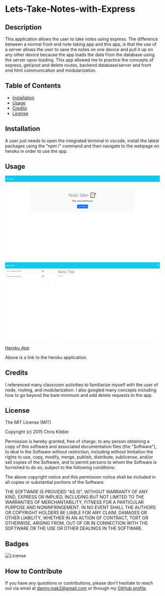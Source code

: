 # Lets-Take-Notes-with-Express

## Description

This application allows the user to take notes using express. The difference between a normal front end note taking app and this app, is that the use of a server allows the user to save the notes on one device and pull it up on any other device because the app loads the data from the database using the server upon loading. This app allowed me to practice the concepts of express, get/post and delete routes, backend database/server and front end html communication and modularization. 

## Table of Contents

- [Installation](#installation)
- [Usage](#usage)
- [Credits](#credits)
- [License](#license)

## Installation

A user just needs to open the integrated terminal in vscode, install the latest packages using the "npm i" command and then navigate to the webpage on heroku in order to use the app.

## Usage

![alt text](./Assets/pic%201.png)

![alt text](./Assets/pic%202.png)

[Heroku App](https://lets-take-notes-with-express.herokuapp.com/)

Above is a link to the heroku application. 

## Credits

I referenced many classroom activities to familiarize myself with the user of node, routing, and modularization. I also googled many concepts including how to go beyond the bare minimum and add delete requests to the app.

## License

The MIT License (MIT)

Copyright (c) 2015 Chris Kibble

Permission is hereby granted, free of charge, to any person obtaining a copy of this software and associated documentation files (the "Software"), to deal in the Software without restriction, including without limitation the rights to use, copy, modify, merge, publish, distribute, sublicense, and/or sell copies of the Software, and to permit persons to whom the Software is furnished to do so, subject to the following conditions:

The above copyright notice and this permission notice shall be included in all copies or substantial portions of the Software.

THE SOFTWARE IS PROVIDED "AS IS", WITHOUT WARRANTY OF ANY KIND, EXPRESS OR IMPLIED, INCLUDING BUT NOT LIMITED TO THE WARRANTIES OF MERCHANTABILITY, FITNESS FOR A PARTICULAR PURPOSE AND NONINFRINGEMENT. IN NO EVENT SHALL THE AUTHORS OR COPYRIGHT HOLDERS BE LIABLE FOR ANY CLAIM, DAMAGES OR OTHER LIABILITY, WHETHER IN AN ACTION OF CONTRACT, TORT OR OTHERWISE, ARISING FROM, OUT OF OR IN CONNECTION WITH THE SOFTWARE OR THE USE OR OTHER DEALINGS IN THE SOFTWARE.


## Badges

![License](https://img.shields.io/badge/License-MIT-blue.svg)

## How to Contribute

If you have any questions or contributions, please don't hesitate to reach out via email at [danny.mak2@gmail.com](mailto:danny.mak2@gmail.com) or through my [GitHub profile](https://github.com/dannymak1993).
